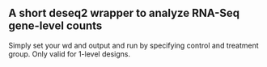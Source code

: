 ## A short deseq2 wrapper to analyze RNA-Seq gene-level counts

Simply set your wd and output and run by specifying control and treatment group. Only valid for 1-level designs.
